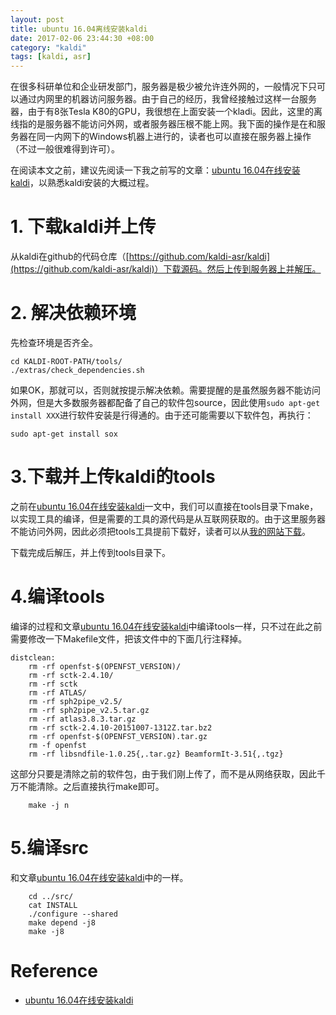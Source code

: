 ```yaml
---
layout: post
title: ubuntu 16.04离线安装kaldi
date: 2017-02-06 23:44:30 +08:00
category: "kaldi"
tags: [kaldi, asr]
---
```


在很多科研单位和企业研发部门，服务器是极少被允许连外网的，一般情况下只可以通过内网里的机器访问服务器。由于自己的经历，我曾经接触过这样一台服务器，由于有8张Tesla K80的GPU，我很想在上面安装一个kladi。因此，这里的离线指的是服务器不能访问外网，或者服务器压根不能上网。我下面的操作是在和服务器在同一内网下的Windows机器上进行的，读者也可以直接在服务器上操作（不过一般很难得到许可）。

在阅读本文之前，建议先阅读一下我之前写的文章：[ubuntu 16.04在线安装kaldi](http://hlthu.github.io/2017/01/01/ubuntu-install-kaldi-with-network/)，以熟悉kaldi安装的大概过程。

# 1. 下载kaldi并上传

从kaldi在github的代码仓库（[https://github.com/kaldi-asr/kaldi](https://github.com/kaldi-asr/kaldi)）下载源码。然后上传到服务器上并解压。



# 2. 解决依赖环境

先检查环境是否齐全。

```
cd KALDI-ROOT-PATH/tools/
./extras/check_dependencies.sh
```

如果OK，那就可以，否则就按提示解决依赖。需要提醒的是虽然服务器不能访问外网，但是大多数服务器都配备了自己的软件包source，因此使用`sudo apt-get install XXX`进行软件安装是行得通的。由于还可能需要以下软件包，再执行：

```
sudo apt-get install sox
```

# 3.下载并上传kaldi的tools

之前在[ubuntu 16.04在线安装kaldi](http://hlthu.github.io/2017/01/01/ubuntu-install-kaldi-with-network/)一文中，我们可以直接在tools目录下make，以实现工具的编译，但是需要的工具的源代码是从互联网获取的。由于这里服务器不能访问外网，因此必须把tools工具提前下载好，读者可以从[我的网站下载](http://hlthu.github.io/downloads/kaldi/tools.zip)。

下载完成后解压，并上传到tools目录下。

# 4.编译tools

编译的过程和文章[ubuntu 16.04在线安装kaldi](http://hlthu.github.io/2017/01/01/ubuntu-install-kaldi-with-network/)中编译tools一样，只不过在此之前需要修改一下Makefile文件，把该文件中的下面几行注释掉。

```
distclean:
	rm -rf openfst-$(OPENFST_VERSION)/
	rm -rf sctk-2.4.10/
	rm -rf sctk
	rm -rf ATLAS/
	rm -rf sph2pipe_v2.5/
	rm -rf sph2pipe_v2.5.tar.gz
	rm -rf atlas3.8.3.tar.gz
	rm -rf sctk-2.4.10-20151007-1312Z.tar.bz2
	rm -rf openfst-$(OPENFST_VERSION).tar.gz
	rm -f openfst
	rm -rf libsndfile-1.0.25{,.tar.gz} BeamformIt-3.51{,.tgz}
```

这部分只要是清除之前的软件包，由于我们刚上传了，而不是从网络获取，因此千万不能清除。之后直接执行make即可。

```
	make -j n
```

# 5.编译src
和文章[ubuntu 16.04在线安装kaldi](http://hlthu.github.io/2017/01/01/ubuntu-install-kaldi-with-network/)中的一样。

```
	cd ../src/
	cat INSTALL
	./configure --shared
	make depend -j8
	make -j8

```


# Reference
* [ubuntu 16.04在线安装kaldi](http://hlthu.github.io/2017/01/01/ubuntu-install-kaldi-with-network/)